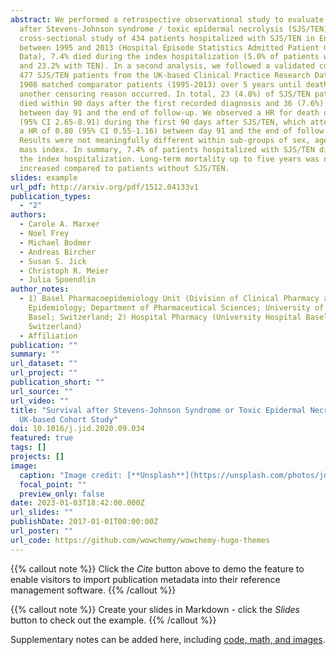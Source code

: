 ```yaml
---
abstract: We performed a retrospective observational study to evaluate mortality
  after Stevens-Johnson syndrome / toxic epidermal necrolysis (SJS/TEN). In a
  cross-sectional study of 434 patients hospitalized with SJS/TEN in England
  between 1995 and 2013 (Hospital Episode Statistics Admitted Patient Care
  Data), 7.4% died during the index hospitalization (5.0% of patients with SJS
  and 23.2% with TEN). In a second analysis, we followed a validated cohort of
  477 SJS/TEN patients from the UK-based Clinical Practice Research Datalink and
  1908 matched comparator patients (1995-2013) over 5 years until death or until
  another censoring reason occurred. In total, 23 (4.8%) of SJS/TEN patients
  died within 90 days after the first recorded diagnosis and 36 (7.6%) died
  between day 91 and the end of follow-up. We observed a HR for death of 4.86
  (95% CI 2.65-8.91) during the first 90 days after SJS/TEN, which attenuated to
  a HR of 0.80 (95% CI 0.55-1.16) between day 91 and the end of follow up.
  Results were not meaningfully different within sub-groups of sex, age and body
  mass index. In summary, 7.4% of patients hospitalized with SJS/TEN died during
  the index hospitalization. Long-term mortality up to five years was not
  increased compared to patients without SJS/TEN.
slides: example
url_pdf: http://arxiv.org/pdf/1512.04133v1
publication_types:
  - "2"
authors:
  - Carole A. Marxer
  - Noel Frey
  - Michael Bodmer
  - Andreas Bircher
  - Susan S. Jick
  - Christoph R. Meier
  - Julia Spoendlin
author_notes:
  - 1) Basel Pharmacoepidemiology Unit (Division of Clinical Pharmacy and
    Epidemiology; Department of Pharmaceutical Sciences; University of Basel;
    Basel; Switzerland; 2) Hospital Pharmacy (University Hospital Basel; Basel;
    Switzerland)
  - Affiliation
publication: ""
summary: ""
url_dataset: ""
url_project: ""
publication_short: ""
url_source: ""
url_video: ""
title: "Survival after Stevens-Johnson Syndrome or Toxic Epidermal Necrolysis: A
  UK-based Cohort Study"
doi: 10.1016/j.jid.2020.09.034
featured: true
tags: []
projects: []
image:
  caption: "Image credit: [**Unsplash**](https://unsplash.com/photos/jdD8gXaTZsc)"
  focal_point: ""
  preview_only: false
date: 2023-01-03T18:42:00.000Z
url_slides: ""
publishDate: 2017-01-01T00:00:00Z
url_poster: ""
url_code: https://github.com/wowchemy/wowchemy-hugo-themes
---
```


{{% callout note %}}
Click the *Cite* button above to demo the feature to enable visitors to import publication metadata into their reference management software.
{{% /callout %}}

{{% callout note %}}
Create your slides in Markdown - click the *Slides* button to check out the example.
{{% /callout %}}

Supplementary notes can be added here, including [code, math, and images](https://wowchemy.com/docs/writing-markdown-latex/).

